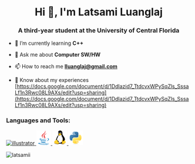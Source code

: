 <h1 align="center">Hi 👋, I'm Latsami Luanglaj</h1>
<h3 align="center">A third-year student at the University of Central Florida</h3>

- 🌱 I’m currently learning **C++**

- 💬 Ask me about **Computer SW/HW**

- 📫 How to reach me **lluanglaj@gmail.com**

- 📄 Know about my experiences [https://docs.google.com/document/d/1Ddlazid7_TtdcvxWPySqZls_SssaLf1n3Rwc08L9AXs/edit?usp=sharing](https://docs.google.com/document/d/1Ddlazid7_TtdcvxWPySqZls_SssaLf1n3Rwc08L9AXs/edit?usp=sharing)

<h3 align="left">Languages and Tools:</h3>
<p align="left"> <a href="https://www.adobe.com/in/products/illustrator.html" target="_blank" rel="noreferrer"> <img src="https://www.vectorlogo.zone/logos/adobe_illustrator/adobe_illustrator-icon.svg" alt="illustrator" width="40" height="40"/> </a> <a href="https://www.java.com" target="_blank" rel="noreferrer"> <img src="https://raw.githubusercontent.com/devicons/devicon/master/icons/java/java-original.svg" alt="java" width="40" height="40"/> </a> <a href="https://www.linux.org/" target="_blank" rel="noreferrer"> <img src="https://raw.githubusercontent.com/devicons/devicon/master/icons/linux/linux-original.svg" alt="linux" width="40" height="40"/> </a> <a href="https://www.python.org" target="_blank" rel="noreferrer"> <img src="https://raw.githubusercontent.com/devicons/devicon/master/icons/python/python-original.svg" alt="python" width="40" height="40"/> </a> </p>

<p><img align="center" src="https://github-readme-stats.vercel.app/api/top-langs?username=latsamii&show_icons=true&locale=en&layout=compact" alt="latsamii" /></p>

